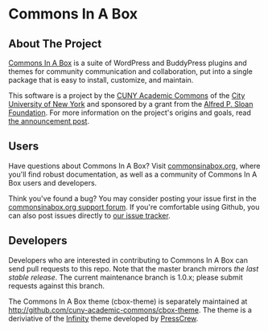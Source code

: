 # Commons In A Box

## About The Project

[Commons In A Box](http://commonsinabox.org) is a suite of WordPress and BuddyPress plugins and themes for community communication and collaboration, put into a single package that is easy to install, customize, and maintain.

This software is a project by the [CUNY Academic Commons](http://commons.gc.cuny.edu) of the [City University of New York](http://cuny.edu) and sponsored by a grant from the [Alfred P. Sloan Foundation](http://sloan.org/). For more information on the project's origins and goals, read [the announcement post](http://news.commons.gc.cuny.edu/2011/11/22/the-cuny-academic-commons-announces-the-commons-in-a-box-project/).

## Users

Have questions about Commons In A Box? Visit [commonsinabox.org](http://commonsinabox.org), where you'll find robust documentation, as well as a community of Commons In A Box users and developers.

Think you've found a bug? You may consider posting your issue first in the [commonsinabox.org support forum](http://commonsinabox.org/groups/help-support/). If you're comfortable using Github, you can also post issues directly to [our issue tracker](https://github.com/cuny-academic-commons/commons-in-a-box/issues).

## Developers

Developers who are interested in contributing to Commons In A Box can send pull requests to this repo. Note that the master branch mirrors *the last stable release*. The current maintenance branch is 1.0.x; please submit requests against this branch.

The Commons In A Box theme (cbox-theme) is separately maintained at http://github.com/cuny-academic-commons/cbox-theme.  The theme is a deriviative of the [Infinity](http://github.com/presscrew/infinity) theme developed by [PressCrew](http://community.presscrew.com/).
